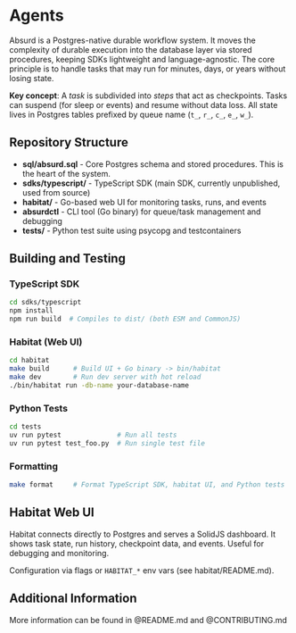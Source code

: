 # Agents

Absurd is a Postgres-native durable workflow system.  It moves the complexity of
durable execution into the database layer via stored procedures, keeping SDKs
lightweight and language-agnostic.  The core principle is to handle tasks that
may run for minutes, days, or years without losing state.

**Key concept**: A *task* is subdivided into *steps* that act as checkpoints.
Tasks can suspend (for sleep or events) and resume without data loss.  All state
lives in Postgres tables prefixed by queue name (`t_`, `r_`, `c_`, `e_`, `w_`).

## Repository Structure

- **sql/absurd.sql** - Core Postgres schema and stored procedures. This is the heart of the system.
- **sdks/typescript/** - TypeScript SDK (main SDK, currently unpublished, used from source)
- **habitat/** - Go-based web UI for monitoring tasks, runs, and events
- **absurdctl** - CLI tool (Go binary) for queue/task management and debugging
- **tests/** - Python test suite using psycopg and testcontainers

## Building and Testing

### TypeScript SDK
```bash
cd sdks/typescript
npm install
npm run build  # Compiles to dist/ (both ESM and CommonJS)
```

### Habitat (Web UI)
```bash
cd habitat
make build      # Build UI + Go binary -> bin/habitat
make dev        # Run dev server with hot reload
./bin/habitat run -db-name your-database-name
```

### Python Tests
```bash
cd tests
uv run pytest              # Run all tests
uv run pytest test_foo.py  # Run single test file
```

### Formatting
```bash
make format     # Format TypeScript SDK, habitat UI, and Python tests
```

## Habitat Web UI

Habitat connects directly to Postgres and serves a SolidJS dashboard.  It shows
task state, run history, checkpoint data, and events. Useful for debugging and
monitoring.

Configuration via flags or `HABITAT_*` env vars (see habitat/README.md).

## Additional Information

More information can be found in @README.md and @CONTRIBUTING.md
